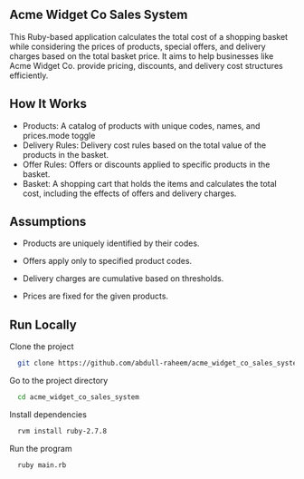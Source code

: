 ## Acme Widget Co Sales System

This Ruby-based application calculates the total cost of a shopping basket while considering the prices of products, special offers, and delivery charges based on the total basket price. It aims to help businesses like Acme Widget Co. provide pricing, discounts, and delivery cost structures efficiently.

## How It Works

- Products: A catalog of products with unique codes, names, and prices.mode toggle
- Delivery Rules: Delivery cost rules based on the total value of the products in the basket.
- Offer Rules: Offers or discounts applied to specific products in the basket.
- Basket: A shopping cart that holds the items and calculates the total cost, including the effects of offers and delivery charges.


## Assumptions

- Products are uniquely identified by their codes.

- Offers apply only to specified product codes.

- Delivery charges are cumulative based on thresholds.

- Prices are fixed for the given products.


## Run Locally

Clone the project

```bash
  git clone https://github.com/abdull-raheem/acme_widget_co_sales_system.git
```

Go to the project directory

```bash
  cd acme_widget_co_sales_system
```

Install dependencies

```bash
  rvm install ruby-2.7.8
```

Run the program

```bash
  ruby main.rb
```


